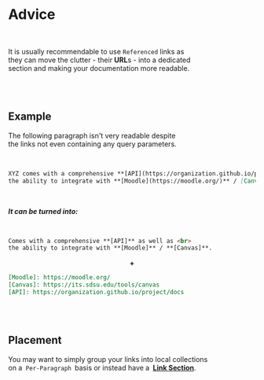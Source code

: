 
# Advice

<br>

It is usually recommendable to use `Referenced` links as <br>
they can move the clutter - their **URL**s - into a dedicated <br>
section and making your documentation more readable.

<br>
<br>

## Example

The following paragraph isn't very readable despite <br>
the links not even containing any query parameters.

<br>

```markdown
XYZ comes with a comprehensive **[API](https://organization.github.io/project/docs)** as well as <br>
the ability to integrate with **[Moodle](https://moodle.org/)** / [Canvas](https://its.sdsu.edu/tools/canvas).
```

<br>

***It can be turned into:***

<br>

```markdown
Comes with a comprehensive **[API]** as well as <br>
the ability to integrate with **[Moodle]** / **[Canvas]**.
```

<div align = center>

**+**

</div>

```markdown
[Moodle]: https://moodle.org/
[Canvas]: https://its.sdsu.edu/tools/canvas
[API]: https://organization.github.io/project/docs
```

<br>
<br>

## Placement

You may want to simply group your links into local collections <br>
on a `Per-Paragraph` basis or instead have a **[Link Section]**.

<br>
<br>


<!----------------------------------------------------------------------------->

[Link Section]: ./Link%20Section.md